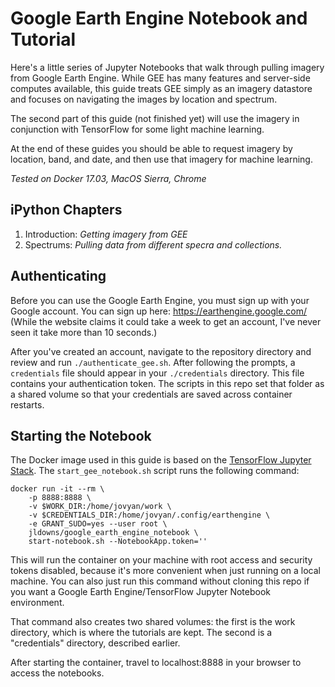 # Google Earth Engine Notebook and Tutorial

Here's a little series of Jupyter Notebooks that walk through pulling imagery from Google Earth Engine. While GEE has many features and server-side computes available, this guide treats GEE simply as an imagery datastore and focuses on navigating the images by location and spectrum.

The second part of this guide (not finished yet) will use the imagery in conjunction with TensorFlow for some light machine learning.

At the end of these guides you should be able to request imagery by location, band, and date, and then use that imagery for machine learning.

*Tested on Docker 17.03, MacOS Sierra, Chrome*

## iPython Chapters

1. Introduction: *Getting imagery from GEE*
2. Spectrums: *Pulling data from different specra and collections.*

<!-- ### Roadmaped
3. SupervisedLearning: *A gentle introduction to TensorFlow*
4. UnsupervisedLearning: *Using autoencoders and clustering to group images* -->

## Authenticating

Before you can use the Google Earth Engine, you must sign up with your Google account. You can sign up here: https://earthengine.google.com/ (While the website claims it could take a week to get an account, I've never seen it take more than 10 seconds.)

After you've created an account, navigate to the repository directory and review and run `./authenticate_gee.sh`. After following the prompts, a `credentials` file should appear in your `./credentials` directory. This file contains your authentication token. The scripts in this repo set that folder as a shared volume so that your credentials are saved across container restarts.

## Starting the Notebook

The Docker image used in this guide is based on the [TensorFlow Jupyter Stack](https://github.com/jupyter/docker-stacks/tree/master/tensorflow-notebook). The `start_gee_notebook.sh` script runs the following command:

```
docker run -it --rm \
    -p 8888:8888 \
    -v $WORK_DIR:/home/jovyan/work \
    -v $CREDENTIALS_DIR:/home/jovyan/.config/earthengine \
    -e GRANT_SUDO=yes --user root \
    jldowns/google_earth_engine_notebook \
    start-notebook.sh --NotebookApp.token=''
```

This will run the container on your machine with root access and security tokens disabled, because it's more convenient when just running on a local machine. You can also just run this command without cloning this repo if you want a Google Earth Engine/TensorFlow Jupyter Notebook environment.

That command also creates two shared volumes: the first is the work directory, which is where the tutorials are kept. The second is a "credentials" directory, described earlier.

After starting the container, travel to localhost:8888 in your browser to access the notebooks.

